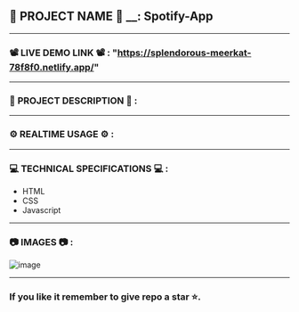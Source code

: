 ## 💼 __PROJECT__ __NAME__ 💼 __: Spotify-App
---------------------------------------------------------------------------------------------------------------
### 📽️ __LIVE__ __DEMO__ __LINK__ 📽️ __:__ "https://splendorous-meerkat-78f8f0.netlify.app/"
---------------------------------------------------------------------------------------------------------------
### 📄 __PROJECT__ DESCRIPTION 📄 __:__ 
---------------------------------------------------------------------------------------------------------------
### ⚙️ __REALTIME__ USAGE ⚙️ __:__ 
---------------------------------------------------------------------------------------------------------------
### 💻 __TECHNICAL__ SPECIFICATIONS 💻 __:__
* HTML
* CSS
* Javascript
---------------------------------------------------------------------------------------------------------------
### 📷 __IMAGES__ 📷 __:__
![image](https://github.com/AdityaBK1/Spotify-App/assets/131005390/a42b02b6-ec47-4188-a6b4-82db2088c8ca)

---------------------------------------------------------------------------------------------------------------
### If you like it remember to give repo a star ⭐.

